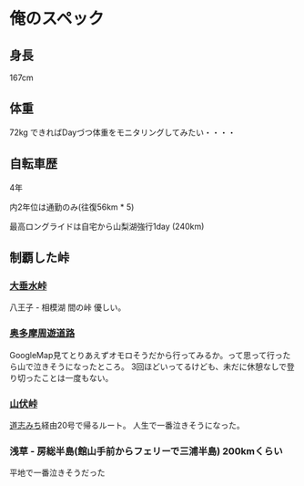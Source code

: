 # 俺のスペック

## 身長

167cm

## 体重

72kg
できればDayづつ体重をモニタリングしてみたい・・・・

## 自転車歴

4年

内2年位は通勤のみ(往復56km * 5)

最高ロングライドは自宅から山梨湖強行1day (240km)

## 制覇した峠


### [大垂水峠](https://ja.wikipedia.org/wiki/%E5%A4%A7%E5%9E%82%E6%B0%B4%E5%B3%A0)

八王子 - 相模湖 間の峠
優しい。

### [奥多摩周遊道路](https://ja.wikipedia.org/wiki/%E5%A5%A5%E5%A4%9A%E6%91%A9%E5%91%A8%E9%81%8A%E9%81%93%E8%B7%AF)

GoogleMap見てとりあえずオモロそうだから行ってみるか。って思って行ったら山で泣きそうになったところ。
3回ほどいってるけども、未だに休憩なしで登り切ったことは一度もない。

### [山伏峠](https://ja.wikipedia.org/wiki/%E5%B1%B1%E4%BC%8F%E5%B3%A0_(%E5%B1%B1%E6%A2%A8%E7%9C%8C))

[道志みち](https://ja.wikipedia.org/wiki/%E5%9B%BD%E9%81%93413%E5%8F%B7)経由20号で帰るルート。
人生で一番泣きそうになった。

### 浅草 - 房総半島(館山手前からフェリーで三浦半島) 200kmくらい

平地で一番泣きそうだった




